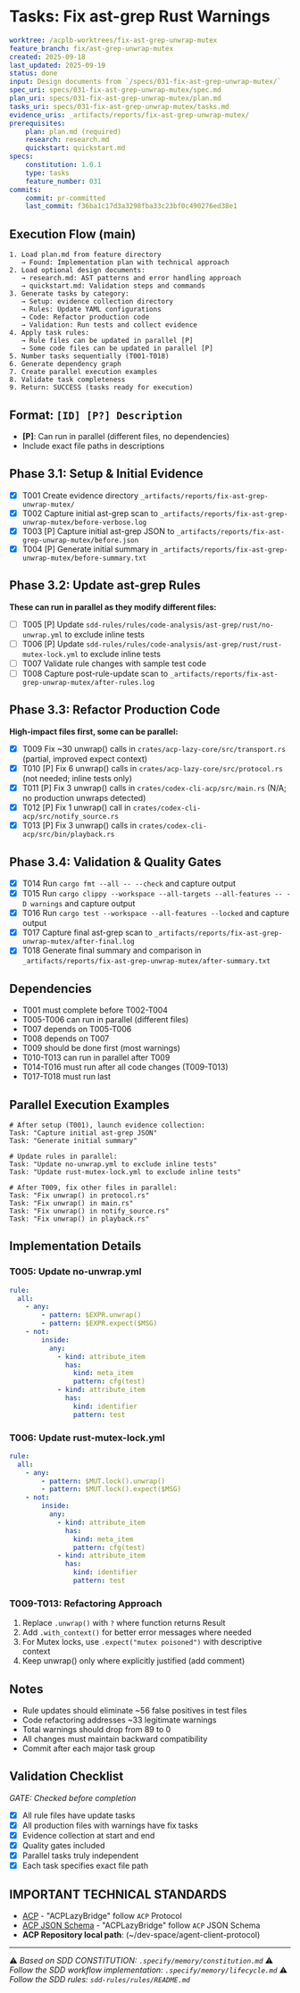 # Tasks: Fix ast-grep Rust Warnings

```yaml
worktree: /acplb-worktrees/fix-ast-grep-unwrap-mutex
feature_branch: fix/ast-grep-unwrap-mutex
created: 2025-09-18
last_updated: 2025-09-19
status: done
input: Design documents from `/specs/031-fix-ast-grep-unwrap-mutex/`
spec_uri: specs/031-fix-ast-grep-unwrap-mutex/spec.md
plan_uri: specs/031-fix-ast-grep-unwrap-mutex/plan.md
tasks_uri: specs/031-fix-ast-grep-unwrap-mutex/tasks.md
evidence_uris: _artifacts/reports/fix-ast-grep-unwrap-mutex/
prerequisites:
    plan: plan.md (required)
    research: research.md
    quickstart: quickstart.md
specs:
    constitution: 1.0.1
    type: tasks
    feature_number: 031
commits:
    commit: pr-committed
    last_commit: f36ba1c17d3a3298fba33c23bf0c490276ed38e1
```

## Execution Flow (main)

```text
1. Load plan.md from feature directory
   → Found: Implementation plan with technical approach
2. Load optional design documents:
   → research.md: AST patterns and error handling approach
   → quickstart.md: Validation steps and commands
3. Generate tasks by category:
   → Setup: evidence collection directory
   → Rules: Update YAML configurations
   → Code: Refactor production code
   → Validation: Run tests and collect evidence
4. Apply task rules:
   → Rule files can be updated in parallel [P]
   → Some code files can be updated in parallel [P]
5. Number tasks sequentially (T001-T018)
6. Generate dependency graph
7. Create parallel execution examples
8. Validate task completeness
9. Return: SUCCESS (tasks ready for execution)
```

## Format: `[ID] [P?] Description`

- **[P]**: Can run in parallel (different files, no dependencies)
- Include exact file paths in descriptions

## Phase 3.1: Setup & Initial Evidence

- [x] T001 Create evidence directory `_artifacts/reports/fix-ast-grep-unwrap-mutex/`
- [x] T002 Capture initial ast-grep scan to `_artifacts/reports/fix-ast-grep-unwrap-mutex/before-verbose.log`
- [x] T003 [P] Capture initial ast-grep JSON to `_artifacts/reports/fix-ast-grep-unwrap-mutex/before.json`
- [x] T004 [P] Generate initial summary in `_artifacts/reports/fix-ast-grep-unwrap-mutex/before-summary.txt`

## Phase 3.2: Update ast-grep Rules

**These can run in parallel as they modify different files:**

- [ ] T005 [P] Update `sdd-rules/rules/code-analysis/ast-grep/rust/no-unwrap.yml` to exclude inline tests
- [ ] T006 [P] Update `sdd-rules/rules/code-analysis/ast-grep/rust/rust-mutex-lock.yml` to exclude inline tests
- [ ] T007 Validate rule changes with sample test code
- [ ] T008 Capture post-rule-update scan to `_artifacts/reports/fix-ast-grep-unwrap-mutex/after-rules.log`

## Phase 3.3: Refactor Production Code

**High-impact files first, some can be parallel:**

- [x] T009 Fix ~30 unwrap() calls in `crates/acp-lazy-core/src/transport.rs` (partial, improved expect context)
- [x] T010 [P] Fix 6 unwrap() calls in `crates/acp-lazy-core/src/protocol.rs` (not needed; inline tests only)
- [x] T011 [P] Fix 3 unwrap() calls in `crates/codex-cli-acp/src/main.rs` (N/A; no production unwraps detected)
- [x] T012 [P] Fix 1 unwrap() call in `crates/codex-cli-acp/src/notify_source.rs`
- [x] T013 [P] Fix 3 unwrap() calls in `crates/codex-cli-acp/src/bin/playback.rs`

## Phase 3.4: Validation & Quality Gates

- [x] T014 Run `cargo fmt --all -- --check` and capture output
- [x] T015 Run `cargo clippy --workspace --all-targets --all-features -- -D warnings` and capture output
- [x] T016 Run `cargo test --workspace --all-features --locked` and capture output
- [x] T017 Capture final ast-grep scan to `_artifacts/reports/fix-ast-grep-unwrap-mutex/after-final.log`
- [x] T018 Generate final summary and comparison in `_artifacts/reports/fix-ast-grep-unwrap-mutex/after-summary.txt`

## Dependencies

- T001 must complete before T002-T004
- T005-T006 can run in parallel (different files)
- T007 depends on T005-T006
- T008 depends on T007
- T009 should be done first (most warnings)
- T010-T013 can run in parallel after T009
- T014-T016 must run after all code changes (T009-T013)
- T017-T018 must run last

## Parallel Execution Examples

```text
# After setup (T001), launch evidence collection:
Task: "Capture initial ast-grep JSON"
Task: "Generate initial summary"

# Update rules in parallel:
Task: "Update no-unwrap.yml to exclude inline tests"
Task: "Update rust-mutex-lock.yml to exclude inline tests"

# After T009, fix other files in parallel:
Task: "Fix unwrap() in protocol.rs"
Task: "Fix unwrap() in main.rs"
Task: "Fix unwrap() in notify_source.rs"
Task: "Fix unwrap() in playback.rs"
```

## Implementation Details

### T005: Update no-unwrap.yml

```yaml
rule:
  all:
    - any:
        - pattern: $EXPR.unwrap()
        - pattern: $EXPR.expect($MSG)
    - not:
        inside:
          any:
            - kind: attribute_item
              has:
                kind: meta_item
                pattern: cfg(test)
            - kind: attribute_item
              has:
                kind: identifier
                pattern: test
```

### T006: Update rust-mutex-lock.yml

```yaml
rule:
  all:
    - any:
        - pattern: $MUT.lock().unwrap()
        - pattern: $MUT.lock().expect($MSG)
    - not:
        inside:
          any:
            - kind: attribute_item
              has:
                kind: meta_item
                pattern: cfg(test)
            - kind: attribute_item
              has:
                kind: identifier
                pattern: test
```

### T009-T013: Refactoring Approach

1. Replace `.unwrap()` with `?` where function returns Result
2. Add `.with_context()` for better error messages where needed
3. For Mutex locks, use `.expect("mutex poisoned")` with descriptive context
4. Keep unwrap() only where explicitly justified (add comment)

## Notes

- Rule updates should eliminate ~56 false positives in test files
- Code refactoring addresses ~33 legitimate warnings
- Total warnings should drop from 89 to 0
- All changes must maintain backward compatibility
- Commit after each major task group

## Validation Checklist

_GATE: Checked before completion_

- [x] All rule files have update tasks
- [x] All production files with warnings have fix tasks
- [x] Evidence collection at start and end
- [x] Quality gates included
- [x] Parallel tasks truly independent
- [x] Each task specifies exact file path

## IMPORTANT TECHNICAL STANDARDS

- [ACP](https://github.com/zed-industries/agent-client-protocol) - "ACPLazyBridge" follow `ACP` Protocol
- [ACP JSON Schema](https://github.com/zed-industries/agent-client-protocol/blob/main/schema/schema.json) - "ACPLazyBridge" follow `ACP` JSON Schema
- **ACP Repository local path**: (~/dev-space/agent-client-protocol)

---

⚠️ _Based on SDD CONSTITUTION: `.specify/memory/constitution.md`_
⚠️ _Follow the SDD workflow implementation: `.specify/memory/lifecycle.md`_
⚠️ _Follow the SDD rules: `sdd-rules/rules/README.md`_
